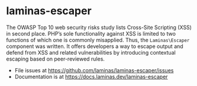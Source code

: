 # laminas-escaper

The OWASP Top 10 web security risks study lists Cross-Site Scripting (XSS) in
second place. PHP’s sole functionality against XSS is limited to two functions
of which one is commonly misapplied. Thus, the `Laminas\Escaper` component was written.
It offers developers a way to escape output and defend from XSS and related
vulnerabilities by introducing contextual escaping based on peer-reviewed rules.


- File issues at https://github.com/laminas/laminas-escaper/issues
- Documentation is at https://docs.laminas.dev/laminas-escaper
